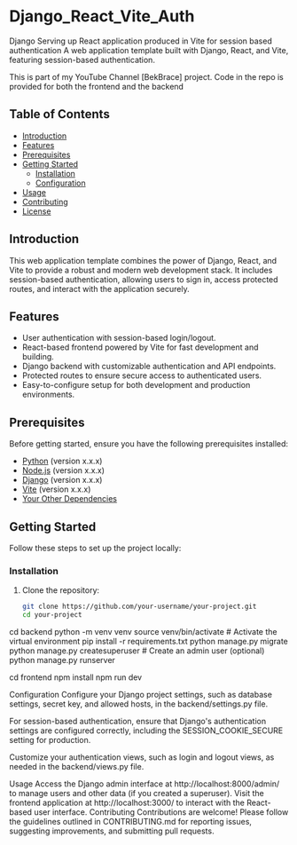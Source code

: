 # Django_React_Vite_Auth
Django Serving up React application produced in Vite for session based authentication 
A web application template built with Django, React, and Vite, featuring session-based authentication.

This is part of my YouTube Channel [BekBrace] project.
Code in the repo is provided for both the frontend and the backend

## Table of Contents

- [Introduction](#introduction)
- [Features](#features)
- [Prerequisites](#prerequisites)
- [Getting Started](#getting-started)
  - [Installation](#installation)
  - [Configuration](#configuration)
- [Usage](#usage)
- [Contributing](#contributing)
- [License](#license)

## Introduction

This web application template combines the power of Django, React, and Vite to provide a robust and modern web development stack. It includes session-based authentication, allowing users to sign in, access protected routes, and interact with the application securely.

## Features

- User authentication with session-based login/logout.
- React-based frontend powered by Vite for fast development and building.
- Django backend with customizable authentication and API endpoints.
- Protected routes to ensure secure access to authenticated users.
- Easy-to-configure setup for both development and production environments.

## Prerequisites

Before getting started, ensure you have the following prerequisites installed:

- [Python](https://www.python.org/downloads/) (version x.x.x)
- [Node.js](https://nodejs.org/en/download/) (version x.x.x)
- [Django](https://docs.djangoproject.com/en/stable/intro/install/) (version x.x.x)
- [Vite](https://vitejs.dev/guide/#scaffolding-your-first-vite-project) (version x.x.x)
- [Your Other Dependencies](#your-other-dependencies)

## Getting Started

Follow these steps to set up the project locally:

### Installation

1. Clone the repository:

   ```bash
   git clone https://github.com/your-username/your-project.git
   cd your-project

cd backend
python -m venv venv
source venv/bin/activate  # Activate the virtual environment
pip install -r requirements.txt
python manage.py migrate
python manage.py createsuperuser  # Create an admin user (optional)
python manage.py runserver

cd frontend
npm install
npm run dev

Configuration
Configure your Django project settings, such as database settings, secret key, and allowed hosts, in the backend/settings.py file.

For session-based authentication, ensure that Django's authentication settings are configured correctly, including the SESSION_COOKIE_SECURE setting for production.

Customize your authentication views, such as login and logout views, as needed in the backend/views.py file.

Usage
Access the Django admin interface at http://localhost:8000/admin/ to manage users and other data (if you created a superuser).
Visit the frontend application at http://localhost:3000/ to interact with the React-based user interface.
Contributing
Contributions are welcome! Please follow the guidelines outlined in CONTRIBUTING.md for reporting issues, suggesting improvements, and submitting pull requests.
